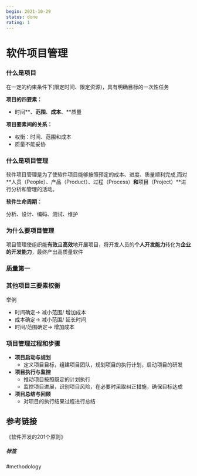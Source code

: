 ```yaml
---
begin: 2021-10-29
status: done
rating: 1
---
```


# 软件项目管理

### 什么是项目

在一定的约束条件下(限定时间、限定资源)，具有明确目标的一次性任务

**项目的四要素：**

- 时间**、**范围**、**成本**、**质量

**项目要素间的关系：**

- 权衡：时间、范围和成本
- 质量不能妥协

### 什么是项目管理

软件项目管理是为了使软件项目能够按照预定的成本、进度、质量顺利完成,而对**人员（People）、产品（Product）、过程（Process）**和**项目（Project）**进行分析和管理的活动。

**软件生命周期：**

分析、设计、编码、测试、维护

### 为什么要项目管理

项目管理使组织能**有效**且**高效**地开展项目，将开发人员的**个人开发能力**转化为**企业的开发能力**，最终产出高质量软件

### 质量第一

### 其他项目三要素权衡

举例

- 时间确定-> 减小范围/ 增加成本
- 成本确定-> 减小范围/ 延长时间
- 时间/范围确定-> 增加成本

### 项目管理过程和步骤

- **项目启动与规划**
  - 定义项目目标，组建项目团队，规划项目的执行计划，启动项目的研发
- **项目执行与监控**
  - 推动项目按照既定的计划执行
  - 监控项目进展，识别项目风险，在必要时采取纠正措施，确保目标达成
- **项目总结与回顾**
  - 对项目的执行结果过程进行总结



## 参考链接

《软件开发的201个原则》



##### 标签

#methodology 